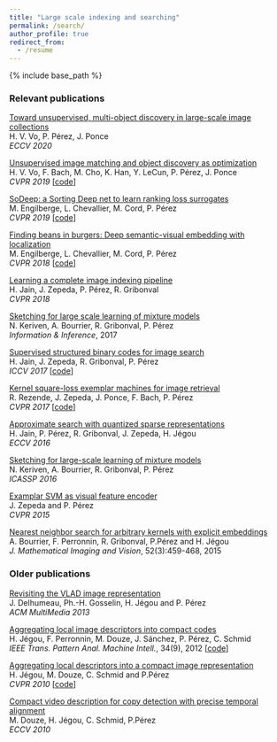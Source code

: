 ```yaml
---
title: "Large scale indexing and searching"
permalink: /search/
author_profile: true
redirect_from:
  - /resume
---
```


{% include base_path %}

### Relevant publications

[Toward unsupervised, multi-object discovery in large-scale image collections](https://arxiv.org/abs/2007.02662)  
H. V. Vo, P. Pérez, J. Ponce  
*ECCV 2020*

[Unsupervised image matching and object discovery as optimization](http://openaccess.thecvf.com/content_CVPR_2019/html/Vo_Unsupervised_Image_Matching_and_Object_Discovery_as_Optimization_CVPR_2019_paper.html)  
H. V. Vo, F. Bach, M. Cho, K. Han, Y. LeCun, P. Pérez, J. Ponce  
*CVPR 2019* [[code](https://github.com/huyvvo/OSD)]  

[SoDeep: a Sorting Deep net to learn ranking loss surrogates](http://openaccess.thecvf.com/content_CVPR_2019/html/Engilberge_SoDeep_A_Sorting_Deep_Net_to_Learn_Ranking_Loss_Surrogates_CVPR_2019_paper.html)  
M. Engilberge, L. Chevallier, M. Cord, P. Pérez  
*CVPR 2019* [[code](https://github.com/technicolor-research/sodeep)]

[Finding beans in burgers: Deep semantic-visual embedding with localization](https://arxiv.org/abs/1804.01720)  
M. Engilberge, L. Chevallier, M. Cord, P. Pérez  
*CVPR 2018*  [[code](https://github.com/technicolor-research/dsve-loc)]

[Learning a complete image indexing pipeline](https://arxiv.org/pdf/1712.04480.pdf)  
H. Jain, J. Zepeda, P. Pérez, R. Gribonval  
*CVPR 2018*

[Sketching for large scale learning of mixture models](https://arxiv.org/abs/1606.02838)  
N. Keriven, A. Bourrier, R. Gribonval, P. Pérez  
*Information & Inference*, 2017

[Supervised structured binary codes for image search](https://arxiv.org/abs/1708.02932)  
H. Jain, J. Zepeda, R. Gribonval, P. Pérez  
*ICCV 2017* [[code](https://github.com/technicolor-research/subic)]

[Kernel square-loss exemplar machines for image retrieval](http://openaccess.thecvf.com/content_cvpr_2017/papers/Rezende_Kernel_Square-Loss_Exemplar_CVPR_2017_paper.pdf)  
R. Rezende, J. Zepeda, J. Ponce, F. Bach, P. Pérez  
*CVPR 2017* [[code](https://github.com/rafarez/SLEM)]

[Approximate search with quantized sparse representations](https://arxiv.org/abs/1608.03308)  
H. Jain, P. Pérez, R. Gribonval, J. Zepeda, H. Jégou  
*ECCV 2016*

[Sketching for large-scale learning of mixture models](https://hal.inria.fr/hal-01208027v2)  
N. Keriven, A. Bourrier, R. Gribonval, P. Pérez  
*ICASSP 2016*

[Examplar SVM as visual feature encoder](http://www.cv-foundation.org/openaccess/content_cvpr_2015/papers/Zepeda_Exemplar_SVMs_as_2015_CVPR_paper.pdf)  
J. Zepeda and P. Pérez  
*CVPR 2015*

[Nearest neighbor search for arbitrary kernels with explicit embeddings](http://hal.inria.fr/hal-00722635/en)  
A. Bourrier, F. Perronnin, R. Gribonval, P.Pérez and H. Jégou  
*J. Mathematical Imaging and Vision*, 52(3):459-468, 2015

### Older publications

[Revisiting the VLAD image representation](http://hal.inria.fr/docs/00/84/06/53/PDF/nextvlad.pdf)  
J. Delhumeau, Ph.-H. Gosselin, H. Jégou and P. Pérez  
*ACM MultiMedia 2013*

[Aggregating local image descriptors into compact codes](http://hal.inria.fr/docs/00/63/30/13/PDF/jegou_aggregate.pdf)  
H. Jégou, F. Perronnin, M. Douze, J. Sánchez, P. Pérez, C. Schmid  
*IEEE Trans. Pattern Anal. Machine Intell.*, 34(9), 2012 [[code](http://lear.inrialpes.fr/src/inria_fisher/)]

[Aggregating local descriptors into a compact image representation](http://lear.inrialpes.fr/pubs/2010/JDSP10/jegou_compactimagerepresentation.pdf)  
H. Jégou, M. Douze, C. Schmid and P.Pérez  
*CVPR 2010* [[code](http://lear.inrialpes.fr/src/inria_fisher/)]

[Compact video description for copy detection with precise temporal alignment](http://lear.inrialpes.fr/pubs/2010/DJSP10/douze_eccv10.pdf)  
M. Douze, H. Jégou, C. Schmid, P.Pérez  
*ECCV 2010*
